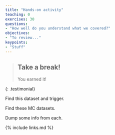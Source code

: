 ```yaml
---
title: "Hands-on activity"
teaching: 0
exercises: 30
questions:
- "How well do you understand what we covered?"
objectives:
- "To review..."
keypoints:
- "Stuff"
---
```


> ## Take a break!
>
> You earned it!
> 
{: .testimonial}

Find this dataset and trigger.

Find these MC datasets.

Dump some info from each. 


{% include links.md %}
